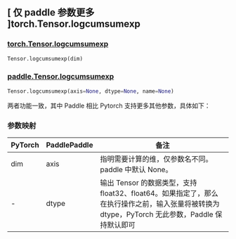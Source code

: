## [ 仅 paddle 参数更多 ]torch.Tensor.logcumsumexp

### [torch.Tensor.logcumsumexp](https://pytorch.org/docs/stable/generated/torch.Tensor.logcumsumexp.html?highlight=logcumsumexp#torch.Tensor.logcumsumexp)

```python
Tensor.logcumsumexp(dim)
```

### [paddle.Tensor.logcumsumexp](https://www.paddlepaddle.org.cn/documentation/docs/zh/api/paddle/logcumsumexp_cn.html#logcumsumexp)

```python
Tensor.logcumsumexp(axis=None, dtype=None, name=None)
```

两者功能一致，其中 Paddle 相比 Pytorch 支持更多其他参数，具体如下：

### 参数映射

| PyTorch | PaddlePaddle | 备注                                                                                                                                           |
| ------- | ------------ | ---------------------------------------------------------------------------------------------------------------------------------------------- |
| dim     | axis         | 指明需要计算的维，仅参数名不同。 paddle 中默认 None。                                                                                          |
| -       | dtype        | 输出 Tensor 的数据类型，支持 float32、float64。如果指定了，那么在执行操作之前，输入张量将被转换为 dtype，PyTorch 无此参数，Paddle 保持默认即可 |

